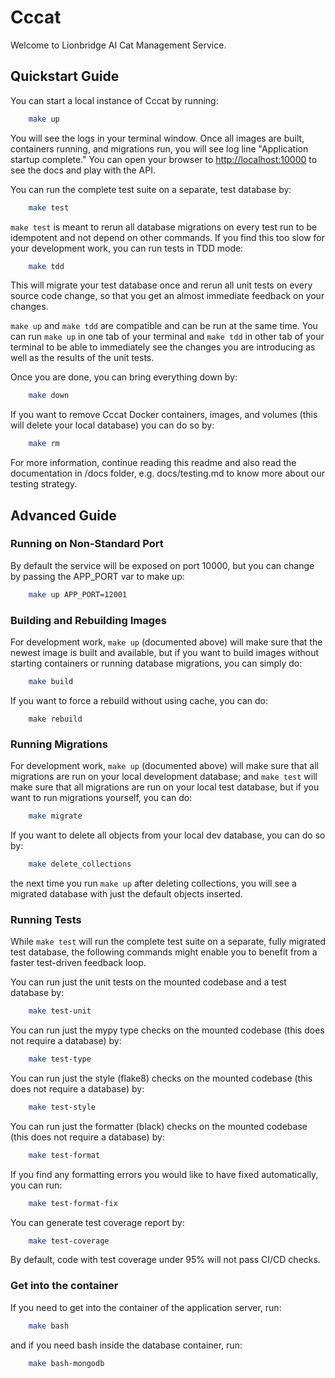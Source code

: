 # Cccat

Welcome to Lionbridge AI Cat Management Service.

## Quickstart Guide

You can start a local instance of Cccat by running:

```sh
    make up
```

You will see the logs in your terminal window. Once all images are built, containers running, and
migrations run, you will see log line "Application startup complete." You can open your browser to
<http://localhost:10000> to see the docs and play with the API.

You can run the complete test suite on a separate, test database by:

```sh
    make test
```

`make test` is meant to rerun all database migrations on every test run to be idempotent and not
depend on other commands. If you find this too slow for your development work, you can run tests
in TDD mode:

```sh
    make tdd
```

This will migrate your test database once and rerun all unit tests on every source code change, so
that you get an almost immediate feedback on your changes.

`make up` and `make tdd` are compatible and can be run at the same time. You can run `make up`
in one tab of your terminal and `make tdd` in other tab of your terminal to be able to immediately
see the changes you are introducing as well as the results of the unit tests.

Once you are done, you can bring everything down by:

```sh
    make down
```

If you want to remove Cccat Docker containers, images, and volumes (this will delete your local
database) you can do so by:

```sh
    make rm
```

For more information, continue reading this readme and also read the documentation in /docs folder,
e.g. docs/testing.md to know more about our testing strategy.

## Advanced Guide

### Running on Non-Standard Port

By default the service will be exposed on port 10000, but you can change by passing the APP_PORT
var to make up:

```sh
    make up APP_PORT=12001
```

### Building and Rebuilding Images

For development work, `make up` (documented above) will make sure that the newest image is built
and available, but if you want to build images without starting containers or running database
migrations, you can simply do:

```sh
    make build
```

If you want to force a rebuild without using cache, you can do:

```she
    make rebuild
```

### Running Migrations

For development work, `make up` (documented above) will make sure that all migrations are run on
your local development database; and `make test` will make sure that all migrations are run on
your local test database, but if you want to run migrations yourself, you can do:

```sh
    make migrate
```

If you want to delete all objects from your local dev database, you can do so by:

```sh
    make delete_collections
```

the next time you run `make up` after deleting collections, you will see a migrated database with
just the default objects inserted.

### Running Tests

While `make test` will run the complete test suite on a separate, fully migrated test database,
the following commands might enable you to benefit from a faster test-driven feedback loop.

You can run just the unit tests on the mounted codebase and a test database by:

```sh
    make test-unit
```

You can run just the mypy type checks on the mounted codebase (this does not require a database)
by:

```sh
    make test-type
```

You can run just the style (flake8) checks on the mounted codebase (this does not require
a database) by:

```sh
    make test-style
```

You can run just the formatter (black) checks on the mounted codebase (this does not require
a database) by:

```sh
    make test-format
```

If you find any formatting errors you would like to have fixed automatically, you can run:

```sh
    make test-format-fix
```

You can generate test coverage report by:

```sh
    make test-coverage
```

By default, code with test coverage under 95% will not pass CI/CD checks.

### Get into the container

If you need to get into the container of the application server, run:

```sh
    make bash
```

and if you need bash inside the database container, run:

```sh
    make bash-mongodb
```
